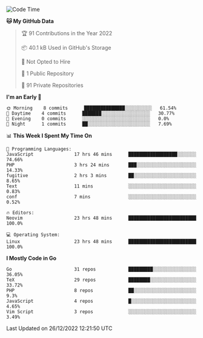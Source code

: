 
<!--START_SECTION:waka-->
![Code Time](http://img.shields.io/badge/Code%20Time-3%2C046%20hrs%2055%20mins-blue)

**🐱 My GitHub Data** 

> 🏆 91 Contributions in the Year 2022
 > 
> 📦 40.1 kB Used in GitHub's Storage 
 > 
> 🚫 Not Opted to Hire
 > 
> 📜 1 Public Repository 
 > 
> 🔑 91 Private Repositories  
 > 
**I'm an Early 🐤** 

```text
🌞 Morning    8 commits      ███████████████░░░░░░░░░░   61.54% 
🌆 Daytime    4 commits      ███████░░░░░░░░░░░░░░░░░░   30.77% 
🌃 Evening    0 commits      ░░░░░░░░░░░░░░░░░░░░░░░░░   0.0% 
🌙 Night      1 commits      ██░░░░░░░░░░░░░░░░░░░░░░░   7.69%

```


📊 **This Week I Spent My Time On** 

```text
💬 Programming Languages: 
JavaScript               17 hrs 46 mins      ██████████████████░░░░░░░   74.66% 
PHP                      3 hrs 24 mins       ███░░░░░░░░░░░░░░░░░░░░░░   14.33% 
fugitive                 2 hrs 3 mins        ██░░░░░░░░░░░░░░░░░░░░░░░   8.65% 
Text                     11 mins             ░░░░░░░░░░░░░░░░░░░░░░░░░   0.83% 
conf                     7 mins              ░░░░░░░░░░░░░░░░░░░░░░░░░   0.52%

🔥 Editors: 
Neovim                   23 hrs 48 mins      █████████████████████████   100.0%

💻 Operating System: 
Linux                    23 hrs 48 mins      █████████████████████████   100.0%

```

**I Mostly Code in Go** 

```text
Go                       31 repos            █████████░░░░░░░░░░░░░░░░   36.05% 
TeX                      29 repos            ████████░░░░░░░░░░░░░░░░░   33.72% 
PHP                      8 repos             ██░░░░░░░░░░░░░░░░░░░░░░░   9.3% 
JavaScript               4 repos             █░░░░░░░░░░░░░░░░░░░░░░░░   4.65% 
Vim Script               3 repos             ░░░░░░░░░░░░░░░░░░░░░░░░░   3.49%

```



 Last Updated on 26/12/2022 12:21:50 UTC
<!--END_SECTION:waka-->
